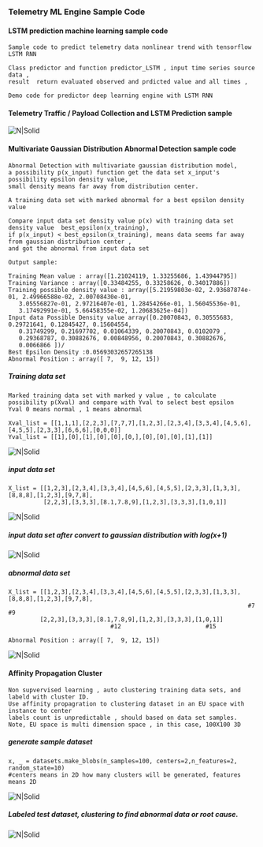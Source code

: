 ### Telemetry ML Engine Sample Code

#### LSTM prediction machine learning sample code    
    Sample code to predict telemetry data nonlinear trend with tensorflow LSTM RNN

    Class predictor and function predictor_LSTM , input time series source data ,
    result  return evaluated observed and prdicted value and all times ,

    Demo code for predictor deep learning engine with LSTM RNN 
    
#### Telemetry Traffic / Payload Collection and LSTM Prediction sample 

![N|Solid](predict_result.png)


#### Multivariate Gaussian Distribution Abnormal Detection sample code

    Abnormal Detection with multivariate gaussian distribution model, 
    a possibility p(x_input) function get the data set x_input's possibility epsilon density value,
    small density means far away from distribution center.

    A training data set with marked abnormal for a best epsilon density value

    Compare input data set density value p(x) with training data set density value  best_epsilon(x_training),
    if p(x_input) < best_epsilon(x_training), means data seems far away from gaussian distribution center , 
    and got the abnormal from input data set
    
    Output sample:
    
    Training Mean value : array([1.21024119, 1.33255686, 1.43944795])
    Training Variance : array([0.33484255, 0.33258626, 0.34017886])
    Training possible density value : array([5.21959803e-02, 2.93687874e-01, 2.49966588e-02, 2.00708430e-01,
       3.05556827e-01, 2.97216407e-01, 1.28454266e-01, 1.56045536e-01,
       3.17492991e-01, 5.66458355e-02, 1.20683625e-04])
    Input data Possible Density value array([0.20070843, 0.30555683, 0.29721641, 0.12845427, 0.15604554,
       0.31749299, 0.21697702, 0.01064339, 0.20070843, 0.0102079 ,
       0.29368787, 0.30882676, 0.00848956, 0.20070843, 0.30882676,
       0.0066866 ])/
    Best Epsilon Density :0.05693032657265138
    Abnormal Position : array([ 7,  9, 12, 15])

##### Training data set

    Marked training data set with marked y value , to calculate possibility p(Xval) and compare with Yval to select best epsilon
    Yval 0 means normal , 1 means abnormal
    
    Xval_list = [[1,1,1],[2,2,3],[7,7,7],[1,2,3],[2,3,4],[3,3,4],[4,5,6],[4,5,5],[2,3,3],[6,6,6],[0,0,0]]
    Yval_list = [[1],[0],[1],[0],[0],[0,],[0],[0],[0],[1],[1]]
    
![N|Solid](training_data_set.png)

##### input data set

    X_list = [[1,2,3],[2,3,4],[3,3,4],[4,5,6],[4,5,5],[2,3,3],[1,3,3],[8,8,8],[1,2,3],[9,7,8],
              [2,2,3],[3,3,3],[8.1,7.8,9],[1,2,3],[3,3,3],[1,0,1]]
    
![N|Solid](input_data_set.png)

##### input data set after convert to gaussian distribution with log(x+1)

![N|Solid](input_data_after_gd.png)

##### abnormal data set
    
    X_list = [[1,2,3],[2,3,4],[3,3,4],[4,5,6],[4,5,5],[2,3,3],[1,3,3],[8,8,8],[1,2,3],[9,7,8],
                                                                        #7              #9
             [2,2,3],[3,3,3],[8.1,7.8,9],[1,2,3],[3,3,3],[1,0,1]]
                                 #12                        #15
                                 
    Abnormal Position : array([ 7,  9, 12, 15])
                                                                                            
![N|Solid](abnormal_data_set.png)

#### Affinity Propagation Cluster

    Non supvervised learning , auto clustering training data sets, and labeld with cluster ID.
    Use affinity propagration to clustering dataset in an EU space with instance to center
    labels count is unpredictable , should based on data set samples.
    Note, EU space is multi dimension space , in this case, 100X100 3D


##### generate sample dataset
    
    x, _ = datasets.make_blobs(n_samples=100, centers=2,n_features=2, random_state=10)
    #centers means in 2D how many clusters will be generated, features means 2D
    
![N|Solid](ap_cluster_sample_data.png)

##### Labeled test dataset, clustering to find abnormal data or root cause.

![N|Solid](ap_cluster_result.png)